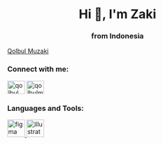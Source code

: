 <!--### Hi there 👋


**zakiii19/zakiii19** is a ✨ _special_ ✨ repository because its `README.md` (this file) appears on your GitHub profile.

Here are some ideas to get you started:

- 🔭 I’m currently working on ...
- 🌱 I’m currently learning ...
- 👯 I’m looking to collaborate on ...
- 🤔 I’m looking for help with ...
- 💬 Ask me about ...
- 📫 How to reach me: ...
- 😄 Pronouns: ...
- ⚡ Fun fact: ...
-->


<h1 align="center">Hi 👋, I'm Zaki</h1>
<h3 align="center">from Indonesia</h3>

<div class="badge-base LI-profile-badge" data-locale="in_ID" data-size="medium" data-theme="dark" data-type="VERTICAL" data-vanity="qolbul-muzaki-94595b188" data-version="v1"><a class="badge-base__link LI-simple-link" href="https://id.linkedin.com/in/qolbul-muzaki-94595b188?trk=profile-badge">Qolbul Muzaki</a></div>
              
<h3 align="left">Connect with me:</h3>
<p align="left">
<a href="https://linkedin.com/in/qolbul-muzaki-94595b188" target="blank"><img align="center" src="https://raw.githubusercontent.com/rahuldkjain/github-profile-readme-generator/master/src/images/icons/Social/linked-in-alt.svg" alt="qolbul muzaki" height="30" width="40" /></a>
<a href="https://instagram.com/qolbulmu_" target="blank"><img align="center" src="https://raw.githubusercontent.com/rahuldkjain/github-profile-readme-generator/master/src/images/icons/Social/instagram.svg" alt="qolbulmu_" height="30" width="40" /></a>
</p>

<h3 align="left">Languages and Tools:</h3>
<p align="left"> <a href="https://www.figma.com/" target="_blank" rel="noreferrer"> <img src="https://www.vectorlogo.zone/logos/figma/figma-icon.svg" alt="figma" width="40" height="40"/> </a> <a href="https://www.adobe.com/in/products/illustrator.html" target="_blank" rel="noreferrer"> <img src="https://www.vectorlogo.zone/logos/adobe_illustrator/adobe_illustrator-icon.svg" alt="illustrator" width="40" height="40"/> </a> </p>
